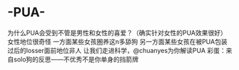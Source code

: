 # -PUA-
为什么PUA会受到不管是男性和女性的喜爱？（确实针对女性的PUA效果很好）
女性地位很奇怪
一方面某些女孩圈养这n多舔狗
另一方面某些女孩在被PUA包装过后的losser面前地位非人
让我们走进科学，@chuanyes为你解读PUA
彩蛋：来自solo狗的反思——不优秀不是你单身的挡箭牌
